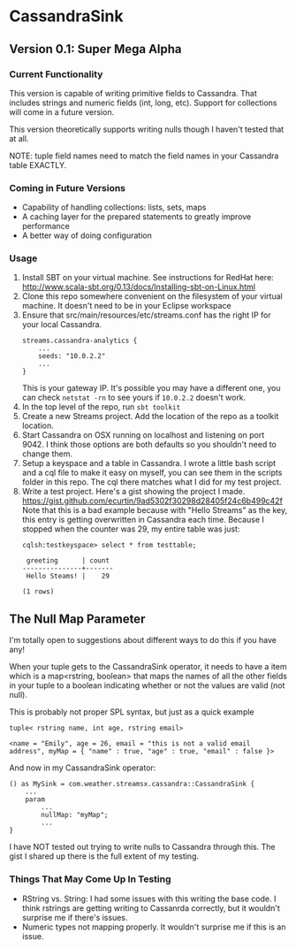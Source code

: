 # CassandraSink

## Version 0.1: Super Mega Alpha

### Current Functionality

This version is capable of writing primitive fields to Cassandra.
That includes strings and numeric fields (int, long, etc).
Support for collections will come in a future version.

This version theoretically supports writing nulls though I haven't tested that at all.

NOTE: tuple field names need to match the field names in your Cassandra table EXACTLY. 

### Coming in Future Versions

- Capability of handling collections: lists, sets, maps
- A caching layer for the prepared statements to greatly improve performance
- A better way of doing configuration

### Usage

1. Install SBT on your virtual machine. See instructions for RedHat here: <http://www.scala-sbt.org/0.13/docs/Installing-sbt-on-Linux.html>
2. Clone this repo somewhere convenient on the filesystem of your virtual machine. It doesn't need to be in your Eclipse workspace
3. Ensure that src/main/resources/etc/streams.conf has the right IP for your local Cassandra.
    ```
    streams.cassandra-analytics {
        ...
        seeds: "10.0.2.2"
        ...
    }
    ```
    This is your gateway IP. It's possible you may have a different one, you can check `netstat -rn` to see yours if `10.0.2.2` doesn't work.
4. In the top level of the repo, run `sbt toolkit`
5. Create a new Streams project. Add the location of the repo as a toolkit location.
4. Start Cassandra on OSX running on localhost and listening on port 9042. I think those options are both defaults so you shouldn't need to change them.
6. Setup a keyspace and a table in Cassandra. I wrote a little bash script and a cql file to make it easy on myself, you can see them in the scripts folder in this repo.
The cql there matches what I did for my test project.
7. Write a test project. Here's a gist showing the project I made. <https://gist.github.com/ecurtin/9ad5302f30298d28405f24c6b499c42f>
Note that this is a bad example because with "Hello Streams" as the key, this entry is getting overwritten in Cassandra each time. 
Because I stopped when the counter was 29, my entire table was just: 
    ```
    cqlsh:testkeyspace> select * from testtable;
    
     greeting      | count
    ---------------+-------
     Hello Steams! |    29
    
    (1 rows)
    ```
## The Null Map Parameter

I'm totally open to suggestions about different ways to do this if you have any!

When your tuple gets to the CassandraSink operator, it needs to have a item which is a map<rstring, boolean> that maps the names of all the other fields
in your tuple to a boolean indicating whether or not the values are valid (not null).


This is probably not proper SPL syntax, but just as a quick example
```
tuple< rstring name, int age, rstring email>

<name = "Emily", age = 26, email = "this is not a valid email address", myMap = { "name" : true, "age" : true, "email" : false }>
```

And now in my CassandraSink operator: 

```
() as MySink = com.weather.streamsx.cassandra::CassandraSink {
    ...
    param
        ...
        nullMap: "myMap";
        ...
}

```

I have NOT tested out trying to write nulls to Cassandra through this. The gist I shared up there is the full extent of my testing.

### Things That May Come Up In Testing
- RString vs. String: I had some issues with this writing the base code. 
I think rstrings are getting writing to Cassanrda correctly, but it wouldn't surprise me if there's issues.
- Numeric types not mapping properly. It wouldn't surprise me if this is an issue.

